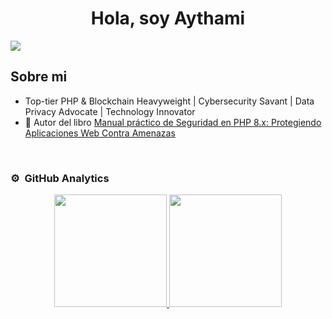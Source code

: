 <div align="center">
<h1 align="center">Hola, soy Aythami</h1>
</div>
<img src="https://ajmelian.info/wp4820357.jpg">


## Sobre mi

- Top-tier PHP & Blockchain Heavyweight | Cybersecurity Savant | Data Privacy Advocate | Technology Innovator 
- 📗 Autor del libro [Manual práctico de Seguridad en PHP 8.x: Protegiendo Aplicaciones Web Contra Amenazas](https://www.amazon.es/Manual-pr%C3%A1ctico-Seguridad-PHP-8-x-ebook/dp/B0D2C3CXM9/)
<br>



### ⚙️ &nbsp;GitHub Analytics

<p align="center">
<a href="https://github.com/ajmelian">
  <img height="180em" src="https://github-readme-stats-eight-theta.vercel.app/api?username=ajmelian&show_icons=true&theme=algolia&include_all_commits=true&count_private=true"/>
  <img height="180em" src="https://github-readme-stats-eight-theta.vercel.app/api/top-langs/?username=ajmelian&layout=compact&langs_count=8&theme=algolia"/>
</a>
</p>
